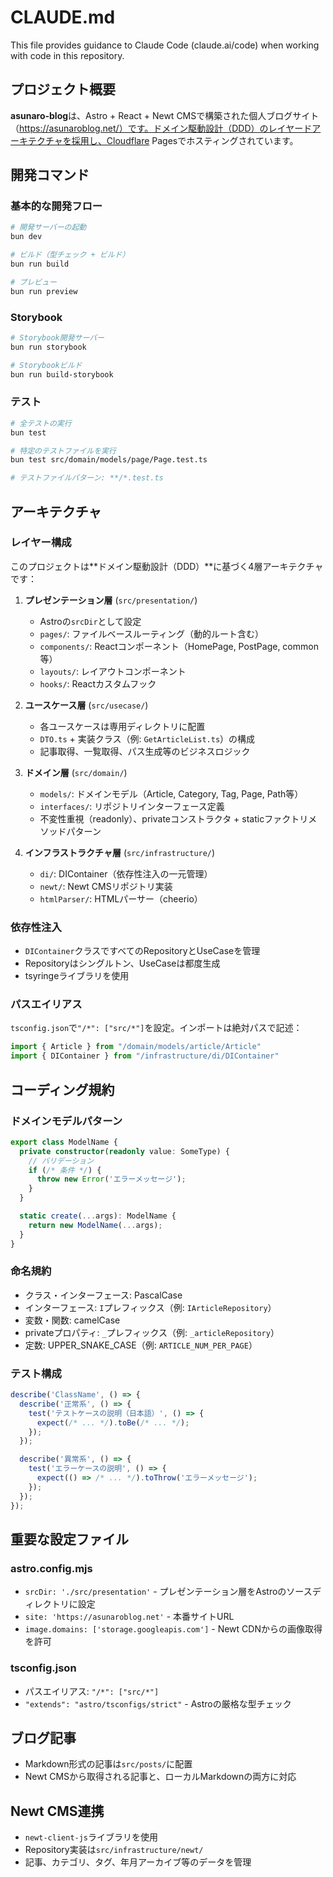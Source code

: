 # CLAUDE.md

This file provides guidance to Claude Code (claude.ai/code) when working with code in this repository.

## プロジェクト概要

**asunaro-blog**は、Astro + React + Newt CMSで構築された個人ブログサイト（https://asunaroblog.net/）です。ドメイン駆動設計（DDD）のレイヤードアーキテクチャを採用し、Cloudflare Pagesでホスティングされています。

## 開発コマンド

### 基本的な開発フロー
```bash
# 開発サーバーの起動
bun dev

# ビルド（型チェック + ビルド）
bun run build

# プレビュー
bun run preview
```

### Storybook
```bash
# Storybook開発サーバー
bun run storybook

# Storybookビルド
bun run build-storybook
```

### テスト
```bash
# 全テストの実行
bun test

# 特定のテストファイルを実行
bun test src/domain/models/page/Page.test.ts

# テストファイルパターン: **/*.test.ts
```

## アーキテクチャ

### レイヤー構成

このプロジェクトは**ドメイン駆動設計（DDD）**に基づく4層アーキテクチャです：

1. **プレゼンテーション層** (`src/presentation/`)
   - Astroの`srcDir`として設定
   - `pages/`: ファイルベースルーティング（動的ルート含む）
   - `components/`: Reactコンポーネント（HomePage, PostPage, common等）
   - `layouts/`: レイアウトコンポーネント
   - `hooks/`: Reactカスタムフック

2. **ユースケース層** (`src/usecase/`)
   - 各ユースケースは専用ディレクトリに配置
   - `DTO.ts` + 実装クラス（例: `GetArticleList.ts`）の構成
   - 記事取得、一覧取得、パス生成等のビジネスロジック

3. **ドメイン層** (`src/domain/`)
   - `models/`: ドメインモデル（Article, Category, Tag, Page, Path等）
   - `interfaces/`: リポジトリインターフェース定義
   - 不変性重視（readonly）、privateコンストラクタ + staticファクトリメソッドパターン

4. **インフラストラクチャ層** (`src/infrastructure/`)
   - `di/`: DIContainer（依存性注入の一元管理）
   - `newt/`: Newt CMSリポジトリ実装
   - `htmlParser/`: HTMLパーサー（cheerio）

### 依存性注入

- `DIContainer`クラスですべてのRepositoryとUseCaseを管理
- Repositoryはシングルトン、UseCaseは都度生成
- tsyringeライブラリを使用

### パスエイリアス

`tsconfig.json`で`"/*": ["src/*"]`を設定。インポートは絶対パスで記述：

```typescript
import { Article } from "/domain/models/article/Article"
import { DIContainer } from "/infrastructure/di/DIContainer"
```

## コーディング規約

### ドメインモデルパターン
```typescript
export class ModelName {
  private constructor(readonly value: SomeType) {
    // バリデーション
    if (/* 条件 */) {
      throw new Error('エラーメッセージ');
    }
  }

  static create(...args): ModelName {
    return new ModelName(...args);
  }
}
```

### 命名規約
- クラス・インターフェース: PascalCase
- インターフェース: `I`プレフィックス（例: `IArticleRepository`）
- 変数・関数: camelCase
- privateプロパティ: `_`プレフィックス（例: `_articleRepository`）
- 定数: UPPER_SNAKE_CASE（例: `ARTICLE_NUM_PER_PAGE`）

### テスト構成
```typescript
describe('ClassName', () => {
  describe('正常系', () => {
    test('テストケースの説明（日本語）', () => {
      expect(/* ... */).toBe(/* ... */);
    });
  });

  describe('異常系', () => {
    test('エラーケースの説明', () => {
      expect(() => /* ... */).toThrow('エラーメッセージ');
    });
  });
});
```

## 重要な設定ファイル

### astro.config.mjs
- `srcDir: './src/presentation'` - プレゼンテーション層をAstroのソースディレクトリに設定
- `site: 'https://asunaroblog.net'` - 本番サイトURL
- `image.domains: ['storage.googleapis.com']` - Newt CDNからの画像取得を許可

### tsconfig.json
- パスエイリアス: `"/*": ["src/*"]`
- `"extends": "astro/tsconfigs/strict"` - Astroの厳格な型チェック

## ブログ記事

- Markdown形式の記事は`src/posts/`に配置
- Newt CMSから取得される記事と、ローカルMarkdownの両方に対応

## Newt CMS連携

- `newt-client-js`ライブラリを使用
- Repository実装は`src/infrastructure/newt/`
- 記事、カテゴリ、タグ、年月アーカイブ等のデータを管理
